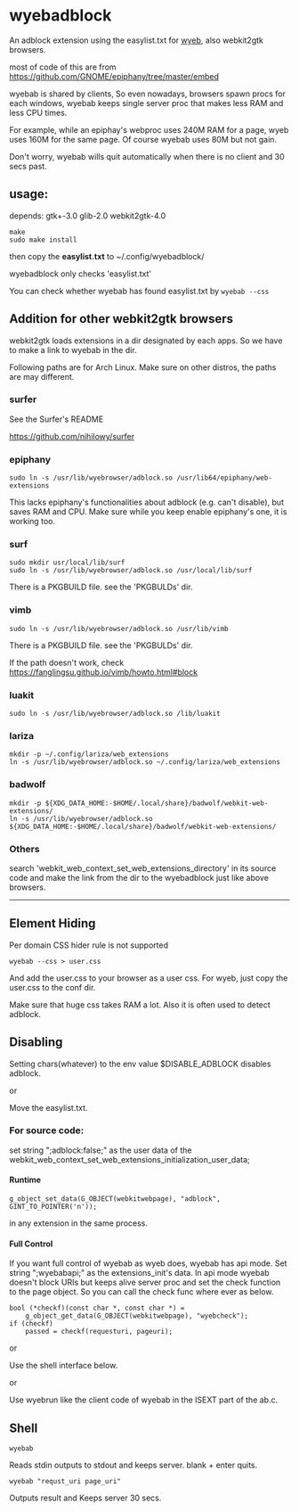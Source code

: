 # wyebadblock
An adblock extension using the easylist.txt for [wyeb](https://github.com/jun7/wyeb), also webkit2gtk browsers.

most of code of this are from https://github.com/GNOME/epiphany/tree/master/embed

wyebab is shared by clients, So even nowadays, browsers spawn procs for each windows,
wyebab keeps single server proc that makes less RAM and less CPU times.

For example, while an epiphay's webproc uses 240M RAM for
a page, wyeb uses 160M for the same page.
Of course wyebab uses 80M but not gain.

Don't worry, wyebab wills quit automatically when there is no client and 30 secs past.

## usage:

depends: gtk+-3.0 glib-2.0 webkit2gtk-4.0

	make
	sudo make install

then
copy the **easylist.txt** to ~/.config/wyebadblock/

wyebadblock only checks 'easylist.txt'

You can check whether wyebab has found easylist.txt by `wyebab --css`


## Addition for other webkit2gtk browsers
webkit2gtk loads extensions in a dir designated by each apps.
So we have to make a link to wyebab in the dir.

Following paths are for Arch Linux. Make sure on other distros, the paths are may different.

### surfer

See the Surfer's README

https://github.com/nihilowy/surfer

### epiphany

	sudo ln -s /usr/lib/wyebrowser/adblock.so /usr/lib64/epiphany/web-extensions

This lacks epiphany's functionalities about adblock (e.g. can't disable), but saves RAM and CPU.
Make sure while you keep enable epiphany's one, it is working too.

### surf
	sudo mkdir usr/local/lib/surf
	sudo ln -s /usr/lib/wyebrowser/adblock.so /usr/local/lib/surf

There is a PKGBUILD file. see the 'PKGBULDs' dir.

### vimb

	sudo ln -s /usr/lib/wyebrowser/adblock.so /usr/lib/vimb

There is a PKGBUILD file. see the 'PKGBULDs' dir.

If the path doesn't work, check https://fanglingsu.github.io/vimb/howto.html#block

### luakit

	sudo ln -s /usr/lib/wyebrowser/adblock.so /lib/luakit

### lariza

	mkdir -p ~/.config/lariza/web_extensions
	ln -s /usr/lib/wyebrowser/adblock.so ~/.config/lariza/web_extensions

### badwolf

	mkdir -p ${XDG_DATA_HOME:-$HOME/.local/share}/badwolf/webkit-web-extensions/
	ln -s /usr/lib/wyebrowser/adblock.so ${XDG_DATA_HOME:-$HOME/.local/share}/badwolf/webkit-web-extensions/

### Others

search 'webkit_web_context_set_web_extensions_directory' in its source code
and make the link from the dir to the wyebadblock just like above browsers.


---


## Element Hiding
Per domain CSS hider rule is not supported

	wyebab --css > user.css

And add the user.css to your browser as a user css.
For wyeb, just copy the user.css to the conf dir.

Make sure that huge css takes RAM a lot.
Also it is often used to detect adblock.


## Disabling

Setting chars(whatever) to the env value $DISABLE_ADBLOCK disables adblock.

or

Move the easylist.txt.

### For source code:
set string ";adblock:false;" as the user data of the
webkit_web_context_set_web_extensions_initialization_user_data;


#### Runtime

	g_object_set_data(G_OBJECT(webkitwebpage), "adblock", GINT_TO_POINTER('n'));

in any extension in the same process.

#### Full Control

If you want full control of wyebab as wyeb does, wyebab has api mode.
Set string ";wyebabapi;" as the extensions_init's data.
In api mode wyebab doesn't block URIs but keeps alive server proc and
set the check function to the page object.
So you can call the check func where ever as below.

	bool (*checkf)(const char *, const char *) =
		g_object_get_data(G_OBJECT(webkitwebpage), "wyebcheck");
	if (checkf)
		passed = checkf(requesturi, pageuri);


or

Use the shell interface below.

or

Use wyebrun like the client code of wyebab in the ISEXT part of the ab.c.

## Shell

	wyebab

Reads stdin outputs to stdout and keeps server.
blank + enter quits.

	wyebab "requst_uri page_uri"

Outputs result and
Keeps server 30 secs.
